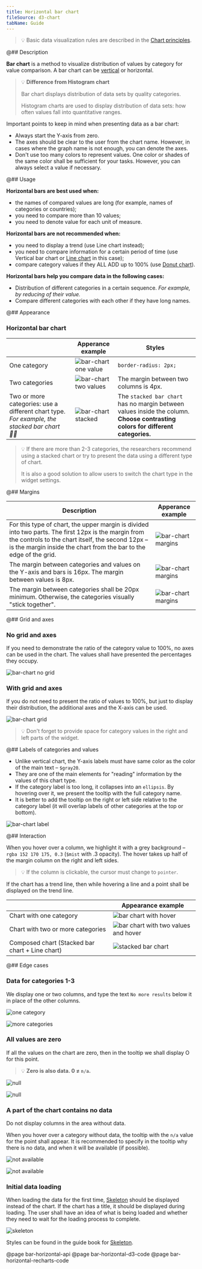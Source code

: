 ```yaml
---
title: Horizontal bar chart
fileSource: d3-chart
tabName: Guide
---
```


> 💡 Basic data visualization rules are described in the [Chart principles](/data-display/chart/).

@## Description

**Bar chart** is a method to visualize distribution of values by category for value comparison. A bar chart can be [vertical](/data-display/bar-chart/) or horizontal.

> 💡 **Difference from Histogram chart**
>
> Bar chart displays distribution of data sets by quality categories.
>
> Histogram charts are used to display distribution of data sets: how often values fall into quantitative ranges.

Important points to keep in mind when presenting data as a bar chart:

- Always start the Y-axis from zero.
- The axes should be clear to the user from the chart name. However, in cases where the graph name is not enough, you can denote the axes.
- Don't use too many colors to represent values. One color or shades of the same color shall be sufficient for your tasks. However, you can always select a value if necessary.

@## Usage

**Horizontal bars are best used when:**

- the names of compared values are long (for example, names of categories or countries);
- you need to compare more than 10 values;
- you need to denote value for each unit of measure.

**Horizontal bars are not recommended when:**

- you need to display a trend (use Line chart instead);
- you need to compare information for a certain period of time (use Vertical bar chart or [Line chart](/data-display/line-chart/) in this case);
- compare category values if they ALL ADD up to 100% (use [Donut chart](/data-display/donut-chart/)).

**Horizontal bars help you compare data in the following cases:**

- Distribution of different categories in a certain sequence. _For example, by reducing of their value._
- Compare different categories with each other if they have long names.

@## Appearance

### Horizontal bar chart

|                                                                                             | Apperance example                               | Styles                                                                                                                          |
| ------------------------------------------------------------------------------------------- | ----------------------------------------------- | ------------------------------------------------------------------------------------------------------------------------------- |
| One category                                                                                | ![bar-chart one value](static/hor-one-cat.png)  | `border-radius: 2px;`                                                                                                           |
| Two categories                                                                              | ![bar-chart two values](static/hor-two-cat.png) | The margin between two columns is 4px.                                                                                          |
| Two or more categories: use a different chart type. _For example, the stacked bar chart ☝🏻_ | ![bar-chart stacked](static/hor-stacked.png)    | The `stacked bar chart` has no margin between values inside the column. **Choose contrasting colors for different categories.** |

> 💡 If there are more than 2-3 categories, the researchers recommend using a stacked chart or try to present the data using a different type of chart.
>
> It is also a good solution to allow users to switch the chart type in the widget settings.

@## Margins

| Description                                                                                                                                                                                                                    | Apperance example                              |
| ------------------------------------------------------------------------------------------------------------------------------------------------------------------------------------------------------------------------------ | ---------------------------------------------- |
| For this type of chart, the upper margin is divided into two parts. The first 12px is the margin from the controls to the chart itself, the second 12px – is the margin inside the chart from the bar to the edge of the grid. | ![bar-chart margins](static/hor-margins-1.png) |
| The margin between categories and values on the Y-axis and bars is 16px. The margin between values is 8px.                                                                                                                     | ![bar-chart margins](static/hor-margins-2.png) |
| The margin between categories shall be 20px minimum. Otherwise, the categories visually "stick together".                                                                                                                      | ![bar-chart margins](static/hor-margins-3.png) |

@## Grid and axes

### No grid and axes

If you need to demonstrate the ratio of the category value to 100%, no axes can be used in the chart. The values shall have presented the percentages they occupy.

![bar-chart no grid](static/hor-grid-1.png)

### With grid and axes

If you do not need to present the ratio of values to 100%, but just to display their distribution, the additional axes and the X-axis can be used.

![bar-chart grid](static/hor-grid-2.png)

> 💡 Don't forget to provide space for category values in the right and left parts of the widget.

@## Labels of categories and values

- Unlike vertical chart, the Y-axis labels must have same color as the color of the main text – `$gray20`.
- They are one of the main elements for "reading" information by the values of this chart type.
- If the category label is too long, it collapses into an `ellipsis`. By hovering over it, we present the tooltip with the full category name.
- It is better to add the tooltip on the right or left side relative to the category label (it will overlap labels of other categories at the top or bottom).

![bar-chart label](static/hor-label.png)

@## Interaction

When you hover over a column, we highlight it with a grey background – `rgba 152 170 175, 0.3` (`$mist` with .3 opacity). The hover takes up half of the margin column on the right and left sides.

> 💡 If the column is clickable, the cursor must change to `pointer`.

If the chart has a trend line, then while hovering a line and a point shall be displayed on the trend line.

|                                                 | Appearance example                                             |
| ----------------------------------------------- | -------------------------------------------------------------- |
| Chart with one category                         | ![bar chart with hover](static/hor-legend.png)                 |
| Chart with two or more categories               | ![bar chart with two values and hover](static/hor-hover-2.png) |
| Composed chart (Stacked bar chart + Line chart) | ![stacked bar chart](static/hor-hover-3.png)                   |

@## Edge cases

### Data for categories 1-3

We display one or two columns, and type the text `No more results` below it in place of the other columns.

![one category](static/hor-no-more.png)

![more categories](static/hor-no-more-2.png)

### All values are zero

If all the values on the chart are zero, then in the tooltip we shall display O for this point.

> 💡 **Zero is also data. 0 ≠ `n/a`.**

![null](static/hor-null.png)

![null](static/hor-null-2.png)

### A part of the chart contains no data

Do not display columns in the area without data.

When you hover over a category without data, the tooltip with the `n/a` value for the point shall appear. It is recommended to specify in the tooltip why there is no data, and when it will be available (if possible).

![not available](static/hor-na.png)

![not available](static/hor-na-2.png)

### Initial data loading

When loading the data for the first time, [Skeleton](/components/skeleton/) should be displayed instead of the chart. If the chart has a title, it should be displayed during loading. The user shall have an idea of what is being loaded and whether they need to wait for the loading process to complete.

![skeleton](/data-display/bar-chart/static/hor-skeleton.png)

Styles can be found in the guide book for [Skeleton](/components/skeleton/).

@page bar-horizontal-api
@page bar-horizontal-d3-code
@page bar-horizontal-recharts-code
